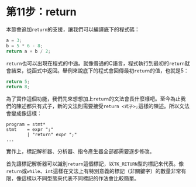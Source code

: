 # 第11步：return

本節會追加`return`的支援，讓我們可以編譯底下的程式碼：

```c
a = 3;
b = 5 * 6 - 8;
return a + b / 2;
```

`return`也可以出現在程式的中途。就像普通的C語言，程式執行到最初的`return`就會結束，從函式中返回。舉例來說底下的程式會回傳最初`return`的值，也就是5：

```c
return 5;
return 8;
```

為了實作這個功能，我們先來想想加上`return`的文法會長什麼樣吧。至今為止我們的陳述都只有式子，新的文法則需要接受`return <式子>;`這樣的陳述。所以文法會變成像這樣：

```text
program = stmt*
stmt    = expr ";"
        | "return" expr ";"
...
```

實作上，標記解析器、分析器、指令產生器全部都需要逐步修改。

首先讓標記解析器可以識別`return`這個標記，以`TK_RETURN`型的標記來代表。像`return`或`while`、`int`這樣在文法上有特別意義的標記（非關鍵字）的數量非常有限，像這樣以不同型態來代表不同標記的作法會比較簡單。


